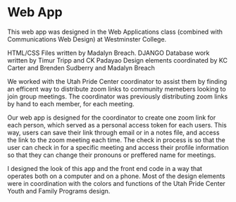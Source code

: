 # Web App

This web app was designed in the Web Applications class (combined with Communications Web Design) at Westminster College.

HTML/CSS Files written by Madalyn Breach.
DJANGO Database work written by Timur Tripp and CK Padayao
Design elements coordinated by KC Carter and Brenden Sudberry and Madalyn Breach

We worked with the Utah Pride Center coordinator to assist them by finding an efficent way to distribute zoom links to 
community memebers looking to join group meetings. The coordinator was previously distributing zoom links by hand to each member, for each meeting.

Our web app is designed for the coordinator to create one zoom link for each person, which served as a personal access token for each users. 
This way, users can save their link through email or in a notes file, and access the link to the zoom meeting each time. The check in process is 
so that the user can check in for a specific meeting and access their profile information so that they can change their pronouns or preffered name for meetings. 

I designed the look of this app and the front end code in a way that operates both on a computer and on a phone. 
Most of the design elements were in coordination with the colors and functions of the Utah Pride Center Youth and Family Programs design.
